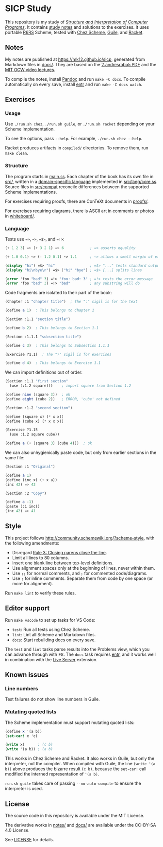 # SICP Study

This repository is my study of [_Structure and Interpretation of Computer Programs_][sicp]. It contains [study notes][pages] and solutions to the exercises. It uses portable [R6RS][] Scheme, tested with [Chez Scheme][], [Guile][], and [Racket][].

## Notes

My notes are published at <https://mk12.github.io/sicp>, generated from Markdown files in [docs/](docs). They are based on the [2.andresraba5 PDF][pdf] and the [MIT OCW video lectures][lectures].

To compile the notes, install [Pandoc][] and run `make -C docs`. To compile automatically on every save, install [entr][] and run `make -C docs watch`.

## Exercises

### Usage

Use `./run.sh chez`, `./run.sh guile`, or `./run.sh racket` depending on your Scheme implementation.

To see the options, pass `--help`. For example, `./run.sh chez --help`.

Racket produces artifacts in `compiled/` directories. To remove them, run `make clean`.

### Structure

The program starts in [main.ss](main.ss). Each chapter of the book has its own file in [src/](src), written in a [domain-specific language](#language) implemented in [src/lang/core.ss](src/lang/core.ss). Source files in [src/compat](src/compat) reconcile differences between the supported Scheme implementations.

For exercises requiring proofs, there are ConTeXt documents in [proofs/](proofs).

For exercises requiring diagrams, there is ASCII art in comments or photos in [whiteboard/](whiteboard).

### Language

Tests use `=>`, `~>`, `=$>`, and `=!>`:

```scheme
(+ 1 2 3) => (+ 3 2 1) => 6            ; => asserts equality

(+ 1.0 0.1) ~> (- 1.2 0.1) ~> 1.1      ; ~> allows a small margin of error

(display "hi") =$> "hi"                ; =$> "..." tests standard output
(display "hi\nbye\n") =$> ["hi" "bye"] ; =$> [...] splits lines

(error 'foo "bad" 3) =!> "foo: bad: 3" ; =!> tests the error message
(error 'foo "bad" 3) =!> "bad"         ; any substring will do
```

Code fragments are isolated to their part of the book:

```scheme
(Chapter :1 "chapter title")  ; The ":" sigil is for the text

(define a 1)  ; This belongs to Chapter 1

(Section :1.1 "section title")

(define b 2)  ; This belongs to Section 1.1

(Section :1.1.1 "subsection title")

(define c 3)  ; This belongs to Subsection 1.1.1

(Exercise ?1.1)  ; The "?" sigil is for exercises

(define d 4)  ; This belongs to Exercise 1.1
```

We can import definitions out of order:

```scheme
(Section :1.1 "first section"
  (use (:1.2 square)))    ; import square from Section 1.2

(define nine (square 3))  ; ok
(define eight (cube 2))   ; ERROR, 'cube' not defined

(Section :1.2 "second section")

(define (square x) (* x x))
(define (cube x) (* x x x))

(Exercise ?1.15
  (use :1.2 square cube))

(define a (+ (square 3) (cube 4)))  ; ok
```

We can also unhygienically paste code, but only from earlier sections in the same file:

```scheme
(Section :1 "Original")

(define a 1)
(define (inc x) (+ x a))
(inc 42) => 43

(Section :2 "Copy")

(define a -1)
(paste (:1 inc))
(inc 42) => 41
```

## Style

This project follows <http://community.schemewiki.org/?scheme-style>, with the following amendments:

- Disregard [Rule 3: Closing parens close the line](http://community.schemewiki.org/?scheme-style#H-vtpinr).
- Limit all lines to 80 columns.
- Insert one blank line between top-level definitions.
- Use alignment spaces only at the beginning of lines, never within them.
- Use `;;` for normal comments, and `;` for commented code/diagrams.
- Use `;` for inline comments. Separate them from code by one space (or more for alignment).

Run `make lint` to verify these rules.

## Editor support

Run `make vscode` to set up tasks for VS Code:

- `test`: Run all tests using Chez Scheme.
- `lint`: Lint all Scheme and Markdown files.
- `docs`: Start rebuilding docs on every save.

The `test` and `lint` tasks parse results into the Problems view, which you can advance through with <kbd>F8</kbd>. The `docs` task requires [entr][], and it works well in combination with the [Live Server][] extension.

## Known issues

### Line numbers

Test failures do not show line numbers in Guile.

### Mutating quoted lists

The Scheme implementation must support mutating quoted lists:

```scheme
(define x '(a b))
(set-car! x 'c)

(write x)      ; (c b)
(write '(a b)) ; (a b)
```

This works in Chez Scheme and Racket. It also works in Guile, but only the interpreter, not the compiler. When compiled with Guile, the line `(write '(a b))` above produces the bizarre result `(c b)`, because the `set-car!` call modified the interned representation of `'(a b)`.

`run.sh guile` takes care of passing `--no-auto-compile` to ensure the interpreter is used.

## License

The source code in this repository is available under the MIT License.

The derivative works in [notes/](notes) and [docs/](docs) are available under the CC-BY-SA 4.0 License.

See [LICENSE](LICENSE.md) for details.

[sicp]: https://mitpress.mit.edu/sites/default/files/sicp/index.html
[pages]: https://mk12.github.io/sicp
[pdf]: https://github.com/sarabander/sicp-pdf
[lectures]: https://ocw.mit.edu/courses/electrical-engineering-and-computer-science/6-001-structure-and-interpretation-of-computer-programs-spring-2005/video-lectures/
[R6RS]: http://www.r6rs.org
[Chez Scheme]: https://cisco.github.io/ChezScheme/
[Guile]: https://www.gnu.org/software/guile/
[Racket]: http://racket-lang.org
[Pandoc]: https://pandoc.org
[entr]: http://eradman.com/entrproject/
[Live Server]: https://marketplace.visualstudio.com/items?itemName=ritwickdey.LiveServer
